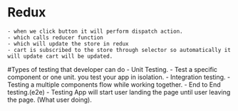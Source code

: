 # Redux
    - when we click button it will perform dispatch action.
    - which calls reducer function
    - which will update the store in redux
    - cart is subscribed to the store through selector so automatically it will update cart will be updated.
    
#Types of testing that developer can do
    - Unit Testing.
            - Test a specific component or one unit. you test your app in isolation. 
    - Integration testing.
            - Testing a multiple components flow while working together.
    - End to End testing.(e2e)
            - Testing App will start user landing the page until user leaving the page. (What user doing).
